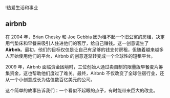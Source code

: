 !热爱生活和事业

## airbnb
在 2004 年，Brian Chesky 和 Joe Gebbia 因为租不起一个旧公寓的房租，决定用气垫床和早餐来吸引人住进他们的客厅，给自己赚钱。这一创意诞生了 **Airbnb**。最初，他们的目标仅仅是让自己有足够的钱支付房租，但随着越来越多人开始使用他们的平台，Airbnb 的创意逐渐转变成一个全球性的短租平台。

2009 年，Airbnb 面临资金困境时，三位创始人通过卖自制的限量版早餐麦片筹集资金，这也帮助他们度过了难关。最终，Airbnb 不仅改变了全球住宿行业，还从一个小创意成长为估值数百亿美元的公司。

这个简单的故事告诉我们：一个看似不起眼的点子，有时能带来巨大的改变。